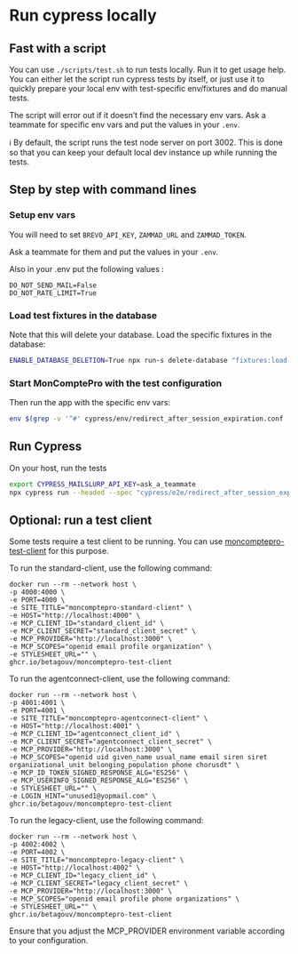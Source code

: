 # Run cypress locally

## Fast with a script

You can use `./scripts/test.sh` to run tests locally. Run it to get usage help. You can either let the script run cypress tests by itself, or just use it to quickly prepare your local env with test-specific env/fixtures and do manual tests.

The script will error out if it doesn’t find the necessary env vars. Ask a teammate for specific env vars and put the values in your `.env`.

:information_source: By default, the script runs the test node server on port 3002. This is done so that you can keep your default local dev instance up while running the tests.

## Step by step with command lines

### Setup env vars

You will need to set `BREVO_API_KEY`, `ZAMMAD_URL` and `ZAMMAD_TOKEN`.

Ask a teammate for them and put the values in your `.env`.

Also in your .env put the following values :

```dotenv
DO_NOT_SEND_MAIL=False
DO_NOT_RATE_LIMIT=True
```

### Load test fixtures in the database

Note that this will delete your database. Load the specific fixtures in the database:

```bash
ENABLE_DATABASE_DELETION=True npx run-s delete-database "fixtures:load-ci cypress/fixtures/redirect_after_session_expiration.sql" "update-organization-info 2000"
```

### Start MonComptePro with the test configuration

Then run the app with the specific env vars:

```bash
env $(grep -v '^#' cypress/env/redirect_after_session_expiration.conf | xargs) npm run dev
```

## Run Cypress

On your host, run the tests

```bash
export CYPRESS_MAILSLURP_API_KEY=ask_a_teammate
npx cypress run --headed --spec "cypress/e2e/redirect_after_session_expiration.cy.js"
```

## Optional: run a test client

Some tests require a test client to be running.
You can use [moncomptepro-test-client](https://github.com/betagouv/moncomptepro-test-client/) for this purpose.

To run the standard-client, use the following command:

```
docker run --rm --network host \
-p 4000:4000 \
-e PORT=4000 \
-e SITE_TITLE="moncomptepro-standard-client" \
-e HOST="http://localhost:4000" \
-e MCP_CLIENT_ID="standard_client_id" \
-e MCP_CLIENT_SECRET="standard_client_secret" \
-e MCP_PROVIDER="http://localhost:3000" \
-e MCP_SCOPES="openid email profile organization" \
-e STYLESHEET_URL="" \
ghcr.io/betagouv/moncomptepro-test-client
```

To run the agentconnect-client, use the following command:

```
docker run --rm --network host \
-p 4001:4001 \
-e PORT=4001 \
-e SITE_TITLE="moncomptepro-agentconnect-client" \
-e HOST="http://localhost:4001" \
-e MCP_CLIENT_ID="agentconnect_client_id" \
-e MCP_CLIENT_SECRET="agentconnect_client_secret" \
-e MCP_PROVIDER="http://localhost:3000" \
-e MCP_SCOPES="openid uid given_name usual_name email siren siret organizational_unit belonging_population phone chorusdt" \
-e MCP_ID_TOKEN_SIGNED_RESPONSE_ALG="ES256" \
-e MCP_USERINFO_SIGNED_RESPONSE_ALG="ES256" \
-e STYLESHEET_URL="" \
-e LOGIN_HINT="unused1@yopmail.com" \
ghcr.io/betagouv/moncomptepro-test-client
```

To run the legacy-client, use the following command:

```
docker run --rm --network host \
-p 4002:4002 \
-e PORT=4002 \
-e SITE_TITLE="moncomptepro-legacy-client" \
-e HOST="http://localhost:4002" \
-e MCP_CLIENT_ID="legacy_client_id" \
-e MCP_CLIENT_SECRET="legacy_client_secret" \
-e MCP_PROVIDER="http://localhost:3000" \
-e MCP_SCOPES="openid email profile phone organizations" \
-e STYLESHEET_URL="" \
ghcr.io/betagouv/moncomptepro-test-client
```

Ensure that you adjust the MCP_PROVIDER environment variable according to your configuration.
